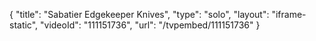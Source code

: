 {
    "title": "Sabatier Edgekeeper Knives",
    "type": "solo",
    "layout": "iframe-static",
    "videoId": "111151736",
    "url": "\/tvpembed\/111151736"
}